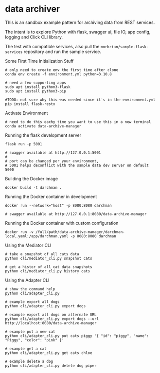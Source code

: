 # data archiver

This is an sandbox example pattern for archiving data from REST services.

The intent is to explore Python with flask, swagger ui, file IO, app config, logging and Click CLI library.

The test with compatible services, also pull the 
`morbrian/sample-flask-services` repository and run the sample service.

Some First Time Initialization Stuff

```
# only need to create env the first time after clone
conda env create -f environment.yml python=3.10.8

# need a few supporting apps
sudo apt install python3-flask
sudo apt install python3-pip

#TODO: not sure why this was needed since it's in the environment.yml
pip install flask-restx
```

Activate Environment

```
# need to do this eachy time you want to use this in a new terminal
conda activate data-archive-manager
```

Running the flask development server

```
flask run -p 5001

# swagger available at http://127.0.0.1:5001
#
# port can be changed per your environment, 
# 5001 helps deconflict with the sample data dev server on default 5000
```

Building the Docker image

```
docker build -t darchman .
```

Running the Docker container in development

```
docker run --network="host" -p 8080:8080 darchman

# swagger available at http://127.0.0.1:8080/data-archive-manager
```

Running the Docker container with custom configuration

```
docker run -v /full/path/data-archive-manager/darchman-local.yaml:/app/darchman.yaml -p 8080:8080 darchman
```

Using the Mediator CLI

```
# take a snapshot of all cats data
python cli/mediator_cli.py snapshot cats

# get a histor of all cat data snapshots
python cli/mediator_cli.py history cats
```

Using the Adapter CLI

```
# show the command help
python cli/adapter_cli.py

# example export all dogs
python cli/adapter_cli.py export dogs

# example export all dogs on alternate URL
python cli/adapter_cli.py export dogs --url http://localhost:8080/data-archive-manager

# example put a new cat
python cli/adapter_cli.py put cats piggy '{ "id": "piggy", "name": "Piggy", "color": "pink" }'

# example get a cat
python cli/adapter_cli.py get cats chloe

# example delete a dog
python cli/adapter_cli.py delete dog piper
```
